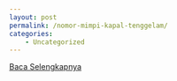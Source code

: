 ```yaml
---
layout: post
permalink: /nomor-mimpi-kapal-tenggelam/
categories:
    - Uncategorized
---
```


[Baca Selengkapnya](/10)